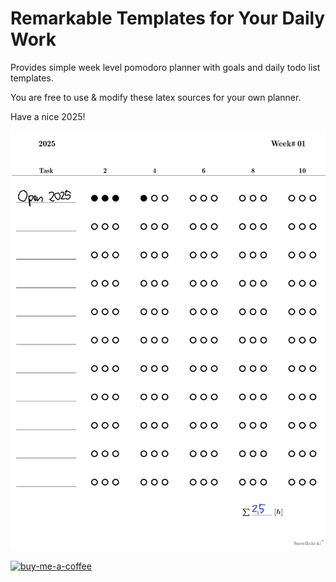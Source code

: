 #  Remarkable Templates for Your Daily Work

Provides simple week level pomodoro planner with goals and daily todo list templates.

You are free to use & modify these latex sources for your own planner.

Have a nice 2025!

![example](docs-2025/example.gif)


[![buy-me-a-coffee](https://www.paypalobjects.com/en_US/i/btn/btn_donateCC_LG.gif)](https://www.paypal.com/donate/?hosted_button_id=9QWMPXHJRSXNC)
